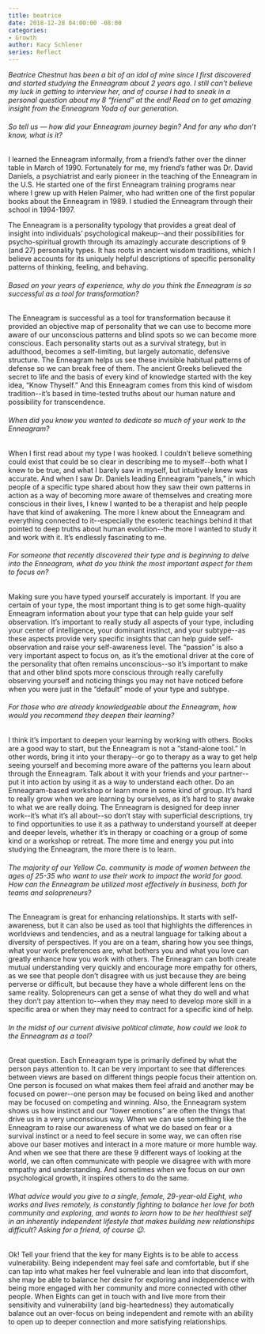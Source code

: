 ```yaml
---
title: beatrice
date: 2018-12-28 04:00:00 -08:00
categories:
- Growth
author: Kacy Schlener
series: Reflect
---
```


_Beatrice Chestnut has been a bit of an idol of mine since I first discovered and started studying the Enneagram about 2 years ago. I still can’t believe my luck in getting to interview her, and of course I had to sneak in a personal question about my 8 “friend” at the end! Read on to get amazing insight from the Enneagram Yoda of our generation._

###### So tell us — how did your Enneagram journey begin? And for any who don’t know, what is it? 

I learned the Enneagram informally, from a friend’s father over the dinner table in March of 1990. Fortunately for me, my friend’s father was Dr. David Daniels, a psychiatrist and early pioneer in the teaching of the Enneagram in the U.S. He started one of the first Enneagram training programs near where I grew up with Helen Palmer, who had written one of the first popular books about the Enneagram in 1989. I studied the Enneagram through their school in 1994-1997.

The Enneagram is a personality typology that provides a great deal of insight into individuals’ psychological makeup--and their possibilities for psycho-spiritual growth through its amazingly accurate descriptions of 9 (and 27) personality types. It has roots in ancient wisdom traditions, which I believe accounts for its uniquely helpful descriptions of specific personality patterns of thinking, feeling, and behaving.

###### Based on your years of experience, why do you think the Enneagram is so successful as a tool for transformation?

The Enneagram is successful as a tool for transformation because it provided an objective map of personality that we can use to become more aware of our unconscious patterns and blind spots so we can become more conscious. Each personality starts out as a survival strategy, but in adulthood, becomes a self-limiting, but largely automatic, defensive structure. The Enneagram helps us see these invisible habitual patterns of defense so we can break free of them. The ancient Greeks believed the secret to life and the basis of every kind of knowledge started with the key idea, “Know Thyself.” And this Enneagram comes from this kind of wisdom tradition--it’s based in time-tested truths about our human nature and possibility for transcendence. 

###### When did you know you wanted to dedicate so much of your work to the Enneagram?

When I first read about my type I was hooked. I couldn’t believe something could exist that could be so clear in describing me to myself--both what I knew to be true, and what I barely saw in myself, but intuitively knew was accurate. And when I saw Dr. Daniels leading Enneagram “panels,” in which people of a specific type shared about how they saw their own patterns in action as a way of becoming more aware of themselves and creating more conscious in their lives, I knew I wanted to be a therapist and help people have that kind of awakening. The more I knew about the Enneagram and everything connected to it--especially the esoteric teachings behind it that pointed to deep truths about human evolution--the more I wanted to study it and work with it. It’s endlessly fascinating to me. 

###### For someone that recently discovered their type and is beginning to delve into the Enneagram, what do you think the most important aspect for them to focus on?

Making sure you have typed yourself accurately is important. If you are certain of your type, the most important thing is to get some high-quality Enneagram information about your type that can help guide your self observation. It’s important to really study all aspects of your type, including your center of intelligence, your dominant instinct, and your subtype--as these aspects provide very specific insights that can help guide self-observation and raise your self-awareness level. The “passion” is also a very important aspect to focus on, as it’s the emotional driver at the core of the personality that often remains unconscious--so it’s important to make that and other blind spots more conscious through really carefully observing yourself and noticing things you may not have noticed before when you were just in the “default” mode of your type and subtype. 

###### For those who are already knowledgeable about the Enneagram, how would you recommend they deepen their learning? 

I think it’s important to deepen your learning by working with others. Books are a good way to start, but the Enneagram is not a “stand-alone tool.” In other words, bring it into your therapy--or go to therapy as a way to get help seeing yourself and becoming more aware of the patterns you learn about through the Enneagram. Talk about it with your friends and your partner--put it into action by using it as a way to understand each other. Do an Enneagram-based workshop or learn more in some kind of group. It’s hard to really grow when we are learning by ourselves, as it’s hard to stay awake to what we are really doing. The Enneagram is designed for deep inner work--it’s what it’s all about--so don’t stay with superficial descriptions, try to find opportunities to use it as a pathway to understand yourself at deeper and deeper levels, whether it’s in therapy or coaching or a group of some kind or a workshop or retreat. The more time and energy you put into studying the Enneagram, the more there is to learn. 

###### The majority of our Yellow Co. community is made of women between the ages of 25-35 who want to use their work to impact the world for good. How can the Enneagram be utilized most effectively in business, both for teams and solopreneurs? 

The Enneagram is great for enhancing relationships. It starts with self-awareness, but it can also be used as tool that highlights the differences in worldviews and tendencies, and as a neutral language for talking about a diversity of perspectives. If you are on a team, sharing how you see things, what your work preferences are, what bothers you and what you love can greatly enhance how you work with others. The Enneagram can both create mutual understanding very quickly and encourage more empathy for others, as we see that people don’t disagree with us just because they are being perverse or difficult, but because they have a whole different lens on the same reality. Solopreneurs can get a sense of what they do well and what they don’t pay attention to--when they may need to develop more skill in a specific area or when they may need to contract for a specific kind of help.

###### In the midst of our current divisive political climate, how could we look to the Enneagram as a tool? 

Great question. Each Enneagram type is primarily defined by what the person pays attention to. It can be very important to see that differences between views are based on different things people focus their attention on. One person is focused on what makes them feel afraid and another may be focused on power--one person may be focused on being liked and another may be focused on competing and winning. Also, the Enneagram system shows us how instinct and our “lower emotions” are often the things that drive us in a very unconscious way. When we can use something like the Enneagram to raise our awareness of what we do based on fear or a survival instinct or a need to feel secure in some way, we can often rise above our baser motives and interact in a more mature or more humble way.  And when we see that there are these 9 different ways of looking at the world, we can often communicate with people we disagree with with more empathy and understanding. And sometimes when we focus on our own psychological growth, it inspires others to do the same.    

###### What advice would you give to a single, female, 29-year-old Eight, who works and lives remotely, is constantly fighting to balance her love for both community and exploring, and wants to learn how to be her healthiest self in an inherently independent lifestyle that makes building new relationships difficult? Asking for a friend, of course 😉. 

Ok! Tell your friend that the key for many Eights is to be able to access vulnerability. Being independent may feel safe and comfortable, but if she can tap into what makes her feel vulnerable and lean into that discomfort, she may be able to balance her desire for exploring and independence with being more engaged with her community and more connected with other people. When Eights can get in touch with and live more from their sensitivity and vulnerability (and big-heartedness) they automatically balance out an over-focus on being independent and remote with an ability to open up to deeper connection and more satisfying relationships. 